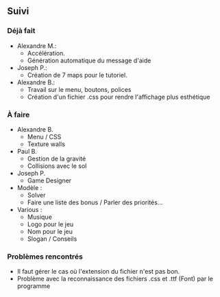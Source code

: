 ## Suivi
### Déjà fait
 - Alexandre M.:
   * Accélération.
   * Génération automatique du message d'aide
 - Joseph P.:
   * Création de 7 maps pour le tutoriel.
 - Alexandre B.:
   * Travail sur le menu, boutons, polices
   * Création d'un fichier .css pour rendre l'affichage plus esthétique

### À faire
 - Alexandre B.
   * Menu / CSS
   * Texture walls
 - Paul B.
   * Gestion de la gravité
   * Collisions avec le sol
 - Joseph P.
   * Game Designer
 - Modèle :
   * Solver
   * Faire une liste des bonus / Parler des priorités...
 - Various :
   * Musique
   * Logo pour le jeu
   * Nom pour le jeu
   * Slogan / Conseils

### Problèmes rencontrés
 * Il faut gérer le cas où l'extension du fichier n'est pas bon.
 * Problème avec la reconnaissance des fichiers .css et .ttf (Font) par le programme
